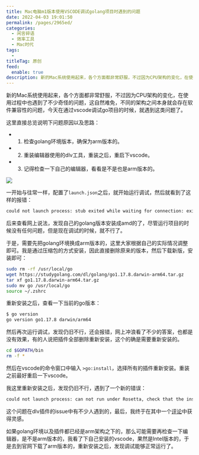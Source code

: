 ```yaml
---
title: Mac电脑m1版本使用VSCODE调试golang项目时遇到的问题
date: 2022-04-03 19:01:50
permalink: /pages/2965ed/
categories:
  - 闲言碎语
  - 效率工具
  - Mac时代
tags:
  - 
titleTag: 原创
feed:
  enable: true
description: 新的Mac系统使用起来，各个方面都非常舒服，不过因为CPU架构的变化，在使用过程中也遇到了不少奇怪的问题，这自然难免，不同的架构之间本身就会存在软件兼容性的问题，今天在通过vscode调试go项目的时候，就遇到这类问题了。
---
```


新的Mac系统使用起来，各个方面都非常舒服，不过因为CPU架构的变化，在使用过程中也遇到了不少奇怪的问题，这自然难免，不同的架构之间本身就会存在软件兼容性的问题，今天在通过vscode调试go项目的时候，就遇到这类问题了。

这里直接总览说明下问题原因以及思路：

- 1. 检查golang环境版本，确保为arm版本的。
- 2. 重装编辑器使用的dlv工具，重装之后，重启下vscode。
- 3. 记得检查一下自己的编辑器，看看是不是也是arm版本的。

![](http://t.eryajf.net/imgs/2022/04/2b047abd54f8aa81.jpg)

一开始与往常一样，配置了`launch.json`之后，就开始运行调试，然后就看到了这样的报错：


```sh
could not launch process: stub exited while waiting for connection: exit status 0
```

后来查看网上说法，发现自己的golang版本安装成amd的了，尽管运行项目的时候没有任何问题，但是现在调试的时候，就不行了。

于是，需要先把golang环境换成arm版本的，这里大家根据自己的实际情况调整即可。我是通过压缩包的方式安装，因此直接删除原来的版本，然后下载新版，安装即可：


```sh
sudo rm -rf /usr/local/go
wget https://studygolang.com/dl/golang/go1.17.8.darwin-arm64.tar.gz
tar xf go1.17.8.darwin-arm64.tar.gz
sudo mv go /usr/local/go
source ~/.zshrc
```

重新安装之后，查看一下当前的go版本：

```sh
$ go version
go version go1.17.8 darwin/arm64
```

然后再次运行调试，发现仍旧不行，还会报错，网上冲浪看了不少的答案，也都是没有效果，有的人说把插件全部删除重新安装，这个的确是需要重新安装的。

```sh
cd $GOPATH/bin
rm -f *
```

然后在vscode的命令窗口中输入 `>go:install`，选择所有的插件重新安装。重装之前最好重启一下vscode。

我这里重新安装之后，发现仍旧不行，遇到了一个新的错误：

```sh
could not launch process: can not run under Rosetta, check that the installed build of Go is right for your CPU architecture
```

这个问题在dlv插件的issue中有不少人遇到的，最后，我终于在其中一个[评论](https://github.com/go-delve/delve/issues/2604#issuecomment-1086604156)中获得灵感。

如果golang环境以及插件都已经是arm架构之下的，那么可能需要再检查一下编辑器，是不是arm版本的，我看了下自己安装的vscode，果然是Intel版本的，于是去到官网下载了arm版本的，重新安装之后，发现调试能够正常运行了。